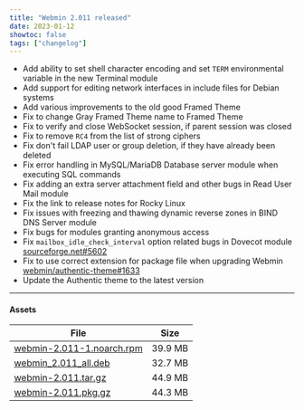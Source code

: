 ```yaml
---
title: "Webmin 2.011 released"
date: 2023-01-12
showtoc: false
tags: ["changelog"]
---
```


* Add ability to set shell character encoding and set `TERM` environmental variable in the new Terminal module
* Add support for editing network interfaces in include files for Debian systems
* Add various improvements to the old good Framed Theme
* Fix to change Gray Framed Theme name to Framed Theme
* Fix to verify and close WebSocket session, if parent session was closed
* Fix to remove `RC4` from the list of strong ciphers
* Fix don't fail LDAP user or group deletion, if they have already been deleted
* Fix error handling in MySQL/MariaDB Database server module when executing SQL commands
* Fix adding an extra server attachment field and other bugs in Read User Mail module
* Fix the link to release notes for Rocky Linux
* Fix issues with freezing and thawing dynamic reverse zones in BIND DNS Server module
* Fix bugs for modules granting anonymous access
* Fix `mailbox_idle_check_interval` option related bugs in Dovecot module [sourceforge.net#5602](https://sourceforge.net/p/webadmin/bugs/5602/)
* Fix to use correct extension for package file when upgrading Webmin [webmin/authentic-theme#1633](https://github.com/webmin/authentic-theme/issues/1633)
* Update the Authentic theme to the latest version

---

#### Assets

| File                       | Size |
| -------------------------- | -----|
|[webmin-2.011-1.noarch.rpm](https://github.com/webmin/webmin/releases/download/2.011/webmin-2.011-1.noarch.rpm) | 39.9 MB |
|[webmin_2.011_all.deb](https://github.com/webmin/webmin/releases/download/2.011/webmin_2.011_all.deb) | 32.7 MB |
|[webmin-2.011.tar.gz](https://github.com/webmin/webmin/releases/download/2.011/webmin-2.011.tar.gz) | 44.9 MB |
|[webmin-2.011.pkg.gz](https://github.com/webmin/webmin/releases/download/2.011/webmin-2.011.pkg.gz) | 44.3 MB |

